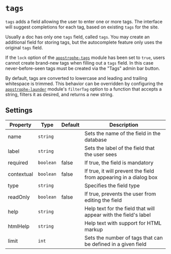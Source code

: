 # `tags`

`tags` adds a field allowing the user to enter one or more tags. The interface will suggest completions for each tag, based on existing `tags`  for the site.

Usually a doc has only one `tags` field, called `tags`. You may create an additional field for storing tags, but the autocomplete feature only uses the original `tags` field.

If the `lock` option of the [`apostrophe-tags`](/modules/apostrophe-tags/README.md) module has been set to `true`, users cannot create brand-new tags when filling out a `tags` field. In this case never-before-seen tags must be created via the "Tags" admin bar button.

By default, tags are converted to lowercase and leading and trailing whitespace is trimmed. This behavior can be overridden by configuring the [`apostrophe-launder`](/modules/apostrophe-launder/README.md) module's `filterTag` option to a function that accepts a string, filters it as desired, and returns a new string.

## Settings

|  Property | Type   | Default | Description | 
|---|---|---|---|
|name | `string` | | Sets the name of the field in the database |
|label | `string` | | Sets the label of the field that the user sees |
|required | `boolean` | false | If true, the field is mandatory |
|contextual | `boolean` | false | If true, it will prevent the field from appearing in a dialog box |
|type | `string` | | Specifies the field type |
|readOnly | `boolean` | false | If true, prevents the user from editing the field |
|help | `string` | | Help text for the field that will appear with the field's label |
|htmlHelp | `string` | | Help text with support for HTML markup |
|limit | `int` | | Sets the number of tags that can be defined in a given field |  
